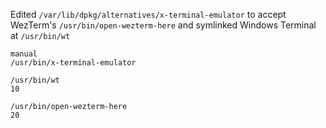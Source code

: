 Edited `/var/lib/dpkg/alternatives/x-terminal-emulator` to accept WezTerm's `/usr/bin/open-wezterm-here` and symlinked Windows Terminal at `/usr/bin/wt`

```
manual
/usr/bin/x-terminal-emulator

/usr/bin/wt
10

/usr/bin/open-wezterm-here
20
```
